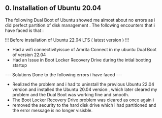 ## 0. Installation of Ubuntu 20.04
The following Dual Boot of Ubuntu showed me almost about no errors as i did perfect partition of disk management .
The following encounters that i have faced is that :

!!! Before installation of Ubuntu 22.04 LTS ( latest version ) !!!
 * Had a wifi connectivityissue of Amrita Connect in my ubuntu Dual Boot of version 22.04 
 * Had an Issue in Boot Locker Recovery Drive during the intial booting startup 
 
 --- Solutions Done to the following errors i have faced ---
 * Realized the problem and i had to uninstall the previous Ubuntu 22.04 version and installed the Ubuntu 20.04 version , which later cleared my problem and the Dual Boot was working fine and smooth. 
 * The Boot Locker Recovery Drive problem was cleared as once again i
 *  removed the security to the hard disk drive which i had partitioned and the error message is no longer visisble. 

